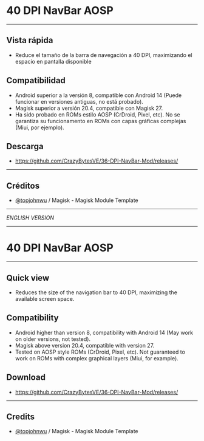 # 40 DPI NavBar AOSP

---
## Vista rápida
- Reduce el tamaño de la barra de navegación a 40 DPI, maximizando el espacio en pantalla disponible

## Compatibilidad
- Android superior a la versión 8, compatible con Android 14 (Puede funcionar en versiones antiguas, no está probado).
- Magisk superior a versión 20.4, compatible con Magisk 27.
- Ha sido probado en ROMs estilo AOSP (CrDroid, Pixel, etc). No se garantiza su funcionamento en ROMs con capas gráficas complejas (Miui, por ejemplo).

## Descarga
- https://github.com/CrazyBytesVE/36-DPI-NavBar-Mod/releases/

---
## Créditos
- [@topjohnwu](https://github.com/topjohnwu) / Magisk - Magisk Module Template

---

*ENGLISH VERSION*

---

# 40 DPI NavBar AOSP

---
## Quick view
- Reduces the size of the navigation bar to 40 DPI, maximizing the available screen space.

## Compatibility
- Android higher than version 8, compatibility with Android 14 (May work on older versions, not tested).
- Magisk above version 20.4, compatible with version 27.
- Tested on AOSP style ROMs (CrDroid, Pixel, etc). Not guaranteed to work on ROMs with complex graphical layers (Miui, for example).

## Download
- https://github.com/CrazyBytesVE/36-DPI-NavBar-Mod/releases/

---
## Credits
- [@topjohnwu](https://github.com/topjohnwu) / Magisk - Magisk Module Template
